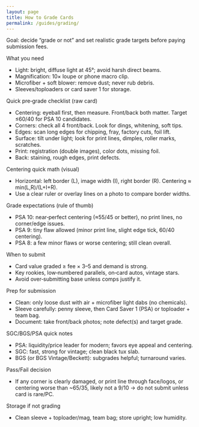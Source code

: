 ```yaml
---
layout: page
title: How to Grade Cards
permalink: /guides/grading/
---
```


Goal: decide “grade or not” and set realistic grade targets before paying submission fees.

What you need
- Light: bright, diffuse light at 45°; avoid harsh direct beams.
- Magnification: 10× loupe or phone macro clip.
- Microfiber + soft blower: remove dust; never rub debris.
- Sleeves/toploaders or card saver 1 for storage.

Quick pre‑grade checklist (raw card)
- Centering: eyeball first, then measure. Front/back both matter. Target ≤60/40 for PSA 10 candidates.
- Corners: check all 4 front/back. Look for dings, whitening, soft tips.
- Edges: scan long edges for chipping, fray, factory cuts, foil lift.
- Surface: tilt under light; look for print lines, dimples, roller marks, scratches.
- Print: registration (double images), color dots, missing foil.
- Back: staining, rough edges, print defects.

Centering quick math (visual)
- Horizontal: left border (L), image width (I), right border (R). Centering ≈ min(L,R)/(L+I+R).
- Use a clear ruler or overlay lines on a photo to compare border widths.

Grade expectations (rule of thumb)
- PSA 10: near‑perfect centering (≈55/45 or better), no print lines, no corner/edge issues.
- PSA 9: tiny flaw allowed (minor print line, slight edge tick, 60/40 centering).
- PSA 8: a few minor flaws or worse centering; still clean overall.

When to submit
- Card value graded ≥ fee × 3–5 and demand is strong.
- Key rookies, low‑numbered parallels, on‑card autos, vintage stars.
- Avoid over‑submitting base unless comps justify it.

Prep for submission
- Clean: only loose dust with air + microfiber light dabs (no chemicals).
- Sleeve carefully: penny sleeve, then Card Saver 1 (PSA) or toploader + team bag.
- Document: take front/back photos; note defect(s) and target grade.

SGC/BGS/PSA quick notes
- PSA: liquidity/price leader for modern; favors eye appeal and centering.
- SGC: fast, strong for vintage; clean black tux slab.
- BGS (or BGS Vintage/Beckett): subgrades helpful; turnaround varies.

Pass/Fail decision
- If any corner is clearly damaged, or print line through face/logos, or centering worse than ~65/35, likely not a 9/10 → do not submit unless card is rare/PC.

Storage if not grading
- Clean sleeve + toploader/mag, team bag; store upright; low humidity.

